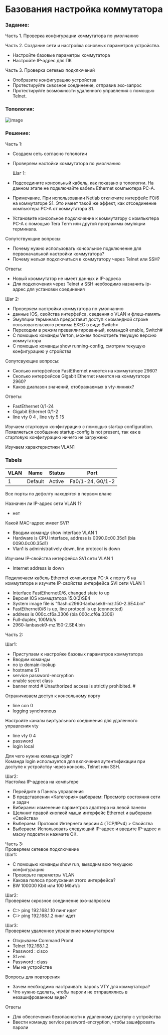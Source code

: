 # Базования настройка коммутатора
### Задание:
Часть 1. Проверка конфигурации коммутатора по умолчанию 

Часть 2. Создание сети и настройка основных параметров устройства.
* Настройте базовые параметры коммутатора
* Настройте IP-адрес для ПК

Часть 3. Проверка сетевых подключений
*	Отобразите конфигурацию устройства
*	Протестируйте сквозное соединение, отправив эхо-запрос
*	Протестируйте возможности удаленного управления с помощью Telnet.
### Топология:
![image](https://github.com/user-attachments/assets/0f02cfc6-e286-4d23-9a9f-968039db201c)

### Решение:
Часть 1: 
* Создаем сеть согласно топологии
* Проверяем настойки коммутатора по умолчанию

  Шаг 1:    
* Подсоедините консольный кабель, как показано в топологии. На данном этапе не подключайте кабель Ethernet компьютера PC-A.
* Примечание. При использовании Netlab отключите интерфейс F0/6 на коммутаторе S1. Это имеет такой же эффект, как отсоединение компьютера PC-A от коммутатора S1.
* Установите консольное подключение к коммутатору с компьютера PC-A с помощью Tera Term или другой программы эмуляции терминала.

Сопутствующие вопросы:
* Почему нужно использовать консольное подключение для первоначальной настройки коммутатора?
* Почему нельзя подключиться к коммутатору через Telnet или SSH?

Ответы:
* Новый кооммутатор не имеет данных и IP-адреса
* Для подключения через Telnet и SSH необходимо назначить ip-адрес для установки соединения

  
Шаг 2:  
* Проверяем настройки коммутатора по умолчанию
* данные IOS, свойства интерфейса, сведения о VLAN и флеш-память
* Эмуляции терминала предоставит доступ к командной строке пользовательского режима EXEC в виде Switch>
* Переходим в режим преввилигированный, командой enable, Switch#
* С помощью команды Verton, можем посмотреть текущую версию коммутатора
* С помощью команды show running-config, смотрим текущую конфигурацию у стройства
 
Сопутсвующие вопросы:
* Сколько интерфейсов FastEthernet имеется на коммутаторе 2960?
* Сколько интерфейсов Gigabit Ethernet имеется на коммутаторе 2960?
* Каков диапазон значений, отображаемых в vty-линиях?
   
Ответы:
* FastEthernet 0/1-24
* Gigabit Ethernet 0/1-2
* line vty 0 4 , line vty 5 15

Изучаем стартовую конфигурацию с помощью startup configuration.  
Появляеться сообщение startup-config is not present, так как в стартовую конфигурацию ничего не загружено

Изучаем характеристики VLAN1  
### Tabels  

VLAN | Name | Status | Port
-----| ----- | ---- | -----
1 | Default | Active | Fa0/1-24, G0/1-2

Все порты по дефолту находятся в первом влане

Назначен ли IP-адрес сети VLAN 1?
* нет

Какой MAC-адрес имеет SVI? 
* Вводим команду show interface VLAN 1
* Hardware is CPU Interface, address is 0090.0c00.35d1 (bia 0090.0c00.35d1)
* Vlan1 is administratively down, line protocol is down

Изучаем IP-свойства интерфейса SVI сети VLAN 1
* Internet address is down

Подключаем кабель Ethernet компьютера PC-A к порту 6 на коммутаторе и изучите IP-свойства интерфейса SVI сети VLAN 1
* Interface FastEthernet0/6, changed state to up
* Версия IOS коммцтатора 15.0(2)SE4
* System image file is "flash:c2960-lanbasek9-mz.150-2.SE4.bin"
* FastEthernet0/6 is up, line protocol is up (connected)
* address is 000c.cf6a.3306 (bia 000c.cf6a.3306)
* Full-duplex, 100Mb/s
* 2960-lanbasek9-mz.150-2.SE4.bin

Часть 2:  
 
 Шаг1:  
* Приступаем к настройке базовых параметров коммутатора
* Вводим команды
* no ip domain-lookup
* hostname S1
* service password-encryption
* enable secret class
* banner motd # Unauthorized access is strictly prohibited. #

Ограничиваем доступ к консольному порту
* line con 0
* logging synchronous


Настройте каналы виртуального соединения для удаленного управления vty  
* line vty 0 4
* password
* login local

Для чего нужна команда login?  
Команда login используется для включения аутентификации при доступе к устройству через консоль, Telnet или SSH.

Шаг2:  
Настойка IP-адреса на компьтере  
* 	Перейдите в Панель управления
* 	В представлении «Категория» выбераем: Просмотр состояния сети и задач
* Вибираем: изменение параметров адаптера на левой панели
* Щелкнит правой кнопкой мыши интерфейс Ethernet и выбераем «Свойства» 
* Выбераем: Протокол Интернета версии 4 (TCP/IPv4) > Свойства
* Выбераем: Использовать следующий IP-адрес и введите IP-адрес и маску подсети  и нажмите ОК.


Часть 3:  
Проверяем сетевое подключение  
Шаг1:    
* С помощью команды show run, выводим всю текущюю конфигурацию
* Проверьте параметры VLAN 
* Какова полоса пропускания этого интерфейса?
* BW 100000 Kbit или 100 Мбит/с

Шаг2:  
Проверяем скрозное соединение эхо-запросом
* C:\> ping 192.168.1.10 пинг идет
* C:\> ping 192.168.1.2 пинг идет

Шаг3:    
Проверяем удаленное управление коммутатором
* Открываем Command Promt
* Telnet 192.168.1.2
* Password : cisco
* S1>en
* Password : class
* Мы на устройстве

Вопросы для повторения
* Зачем необходимо настраивать пароль VTY для коммутатора?
* Что нужно сделать, чтобы пароли не отправлялись в незашифрованном виде?

Ответы
* Для обеспечения безопасности к удаленному доступу с устройства
* Ввести команду service password-encryption, чтобы зашифровать пароли

